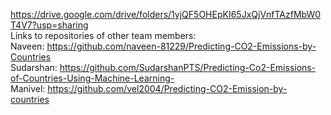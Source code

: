 https://drive.google.com/drive/folders/1yjQF5OHEpKI65JxQjVnfTAzfMbW0T4V7?usp=sharing <br>
Links to repositories of other team members: <br>
Naveen: https://github.com/naveen-81229/Predicting-CO2-Emissions-by-Countries <br>
Sudarshan: https://github.com/SudarshanPTS/Predicting-Co2-Emissions-of-Countries-Using-Machine-Learning- <br>
Manivel: https://github.com/vel2004/Predicting-CO2-Emission-by-countries
